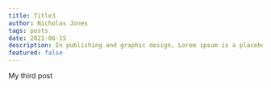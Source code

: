 ```yaml
---
title: Title3
author: Nicholas Jones
tags: posts
date: 2021-06-15
description: In publishing and graphic design, Lorem ipsum is a placeholder text commonly used to demonstrate the visual form of a document or a typeface without relying on meaningful content. Lorem ipsum may be used as a placeholder before final copy is available.
featured: false
---
```


My third post
